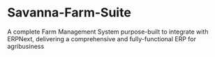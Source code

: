 # Savanna-Farm-Suite
A complete Farm Management System purpose-built to integrate with ERPNext, delivering a comprehensive and fully-functional ERP for agribusiness
